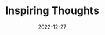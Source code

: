 ---
slug: thought-for-the-day
title: "Inspiring Thoughts"
date: 2022-12-27
excerpt: 'The whole universe is friendly to us and conspires to give the best to those who dream and work.'
tags: [Inspiration, Motivation, Quotes, Thoughts]
---
